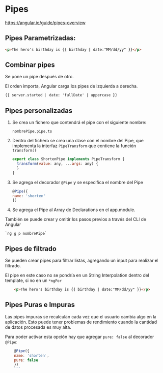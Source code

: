 # Pipes

<https://angular.io/guide/pipes-overview>

## Pipes Parametrizadas:

```html
<p>The hero's birthday is {{ birthday | date:"MM/dd/yy" }}</p>
```

## Combinar pipes

Se pone un pipe después de otro.

El orden importa, Angular carga los pipes de izquierda a derecha.

```html
{{ server.started | date: 'fullDate' | uppercase }}
```

## Pipes personalizadas

1. Se crea un fichero que contendrá el pipe con el siguiente nombre: 
    
    `nombrePipe.pipe.ts`

2. Dentro del fichero se crea una clase con el nombre del Pipe, que implementa la interfaz ```PipeTransform``` que contiene la función ```transform()```

    ```js
    export class ShortenPipe implements PipeTransform {
      transform(value: any, ...args: any) {
      }
    }
    ```

3. Se agrega el decorador ```@Pipe``` y se especifica el nombre del Pipe
    
    ```js
    @Pipe({
    name: 'shorten'
    })
    ```

4. Se agrega el Pipe al Array de Declarations en el app.module.

También se puede crear y omitir los pasos previos a través del CLI de Angular

    `ng g p nombrePipe`
    
## Pipes de filtrado

Se pueden crear pipes para filtrar listas, agregando un input para realizar el filtrado. 

El pipe en este caso no se pondría en un String Interpolation dentro del template, si no en un `*ngFor`

```html
    <p>The hero's birthday is {{ birthday | date:"MM/dd/yy" }}</p>
```

## Pipes Puras e Impuras

Las pipes impuras se recalculan cada vez que el usuario cambia algo en la aplicación. Esto puede tener problemas de rendimiento cuando la cantidad de datos procesada es muy alta.

Para poder activar esta opción hay que agregar `pure: false` al decorador `@Pipe`:

```js
    @Pipe({
    name: 'shorten',
    pure: false
    })
    ```
